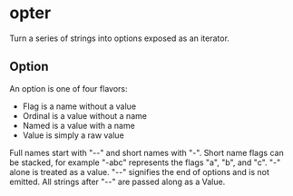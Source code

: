 # opter

Turn a series of strings into options exposed as an iterator.

## Option

An option is one of four flavors:
* Flag is a name without a value
* Ordinal is a value without a name
* Named is a value with a name
* Value is simply a raw value

Full names start with "--" and short names with "-".
Short name flags can be stacked, for example "-abc" represents the flags "a", "b", and "c".
"-" alone is treated as a value.
"--" signifies the end of options and is not emitted. All strings after "--" are passed along as a Value.

